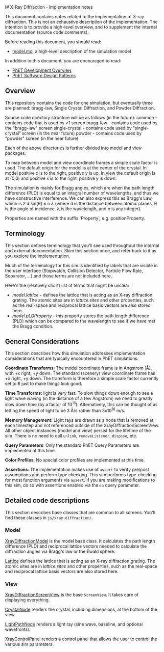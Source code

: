 I# X-Ray Diffraction - implementation notes

This document contains notes related to the implementation of X-ray diffraction. This is not an exhaustive description
 of the implementation.  The intention is to provide a high-level overview, and to supplement the internal documentation 
(source code comments).  

Before reading this document, you should read:
* [model.md](https://github.com/phetsims/xray-diffraction/blob/master/doc/model.md), a high-level description of the
  simulation model

In addition to this document, you are encouraged to read: 
* [PhET Development Overview](https://github.com/phetsims/phet-info/blob/master/doc/phet-development-overview.md)  
* [PhET Software Design Patterns](https://github.com/phetsims/phet-info/blob/master/doc/phet-software-design-patterns.md)

## Overview

This repository contains the code for one simulation, but eventually three are planned: bragg-law, Single Crystal 
Diffraction, and Powder Diffraction.

Source code directory structure will be as follows (in the future):
    common - contains code that is used by >1 screen
    bragg-law - contains code used by the "bragg-law" screen
    single-crystal - contains code used by "single-crystal" screen (in the near future)
    powder - contains code used by "powder" screen (in the near future)

Each of the above directories is further divided into model and view packages.

To map between model and view coordinate frames a simple scale factor is used. The default origin for the model is at 
the center of the crystal. In model positive x is to the right, positive y is up. In view the default origin is at 
(0,0) and positive x is to the right, positive y is down.

The simulation is mainly for Bragg angles, which are when the path length difference (PLD) is equal to an integral number
 of wavelengths, and thus we have constructive interference. We can also express this as Bragg's Law, which is
 2 d sin(θ) = n λ (where d is the distance between atomic planes, θ is the angle of incidence, λ is the wavelength, and
 n is any integer).

Properties are named with the suffix 'Property', e.g. positionProperty.

## Terminology

This section defines terminology that you'll see used throughout the internal and external documentation. Skim this 
section once, and refer back to it as you explore the implementation.

Much of the terminology for this sim is identified by labels that are visible in the user interface (Stopwatch, 
Collision Detector, Particle Flow Rate, Separator, ...) and those terms are not included here.

Here's the (relatively short) list of terms that might be unclear:

* _model.lattice_ - defines the lattice that is acting as an X-ray diffraction grating. The atomic sites are in _lattice.sites_ 
and other properties, such as the real-space and reciprocal lattice basis vectors are also stored here.
* _model.pLDProperty_ - this property stores the path length difference (PLD) which can be compared to the wavelength
 to see if we have met the Bragg condition.

## General Considerations

This section describes how this simulation addresses implementation considerations that are typically encountered in PhET simulations.

**Coordinate Transforms**: The model coordinate frame is in Angstrom (Å), with +x right, +y down. The standard
 (scenery) view coordinate frame has +x right, +y down. The transform is therefore a simple scale factor currently set 
  to 8 just to make things look good.

**Time Transforms**: light is very fast. To slow things down enough to see a light wave waving (in the distance of a 
few Angstrom) we need to greatly slow down time (by a factor of 10<sup>18</sup>). Alternatively, this can be thought of 
as letting the speed of light to be 3 Å/s rather than 3x10<sup>18</sup> m/s.

**Memory Management**:  Light rays are drawn as a node that is removed at each timestep and not referenced outside of 
 the XrayDiffractionScreenView. All other object instances (model and view) persist for the 
lifetime of the sim.  There is no need to call `unlink`, `removeListener`, `dispose`, etc. 

**Query Parameters**: Only the standard PhET Query Parameters are implemented at this time.

**Color Profiles**: No special color profiles are implemented at this time. 

**Assertions**: The implementation makes use of `assert` to verify pre/post assumptions and perform type checking. 
This sim performs type-checking for most function arguments via `assert`.  If you are making modifications to this sim, do so with assertions enabled via the `ea` query parameter.

## Detailed code descriptions

This section describes base classes that are common to all screens.  You'll find these classes in `js/xray-diffraction/`.

### Model

[XrayDiffractionModel](https://github.com/phetsims/xray-diffraction/blob/master/js/xray-diffraction/model/XrayDiffractionModel.js)
is the model base class. It calculates the path length difference (PLD) and reciprocal lattice vectors needed to
calculate the diffraction angles via Bragg's law or the Ewald sphere.

[Lattice](https://github.com/phetsims/xray-diffraction/blob/master/js/xray-diffraction/model/Lattice.js)
defines the lattice that is acting as an X-ray diffraction grating. The atomic sites are in _lattice.sites_
and other properties, such as the real-space and reciprocal lattice basis vectors are also stored here.

### View

[XrayDiffractionScreenView](https://github.com/phetsims/xray-diffraction/blob/master/js/xray-diffraction/view/XrayDiffractionScreenView.js)
is the base `ScreenView`. It takes care of displaying everything.

[CrystalNode](https://github.com/phetsims/xray-diffraction/blob/master/js/xray-diffraction/view/CrystalNode.js)
renders the crystal, including dimensions, at the bottom of the view.

[LightPathNode](https://github.com/phetsims/xray-diffraction/blob/master/js/xray-diffraction/view/LightPathNode.js)
renders a light ray (sine wave, baseline, and optional wavefronts).

[XrayControlPanel](https://github.com/phetsims/xray-diffraction/blob/master/js/xray-diffraction/view/XrayControlPanel.js)
renders a control panel that allows the user to control the various sim parameters.
